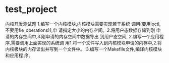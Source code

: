 # test_project
内核开发测试题
1.编写一个内核模块,内核模块需要实现若干系统
调用(要用ioctl,不要用fie_operations)1,申
请指定大小的内存空间。2.将用户态数据存储到刚
申请的内存空间中,3.刚申请的内存空间中数据导出
到用户态空间,
2.编写一个应用程序,需要调用上面实现的系统调
用1.将一个文件写入到内核模块申请的内存中,2.将
内核极块的内存读出并写到一个文件中。
3.编写一个Makefile文件,编译内核模块和应用程
序。

